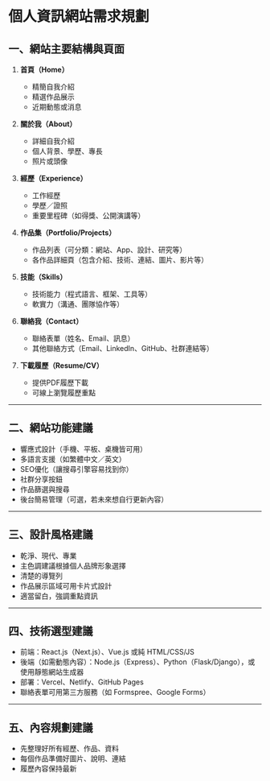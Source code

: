 # 個人資訊網站需求規劃

## 一、網站主要結構與頁面

1. **首頁（Home）**
   - 精簡自我介紹
   - 精選作品展示
   - 近期動態或消息

2. **關於我（About）**
   - 詳細自我介紹
   - 個人背景、學歷、專長
   - 照片或頭像

3. **經歷（Experience）**
   - 工作經歷
   - 學歷／證照
   - 重要里程碑（如得獎、公開演講等）

4. **作品集（Portfolio/Projects）**
   - 作品列表（可分類：網站、App、設計、研究等）
   - 各作品詳細頁（包含介紹、技術、連結、圖片、影片等）

5. **技能（Skills）**
   - 技術能力（程式語言、框架、工具等）
   - 軟實力（溝通、團隊協作等）

6. **聯絡我（Contact）**
   - 聯絡表單（姓名、Email、訊息）
   - 其他聯絡方式（Email、LinkedIn、GitHub、社群連結等）

7. **下載履歷（Resume/CV）**
   - 提供PDF履歷下載
   - 可線上瀏覽履歷重點

---

## 二、網站功能建議

- 響應式設計（手機、平板、桌機皆可用）
- 多語言支援（如繁體中文／英文）
- SEO優化（讓搜尋引擎容易找到你）
- 社群分享按鈕
- 作品篩選與搜尋
- 後台簡易管理（可選，若未來想自行更新內容）

---

## 三、設計風格建議

- 乾淨、現代、專業
- 主色調建議根據個人品牌形象選擇
- 清楚的導覽列
- 作品展示區域可用卡片式設計
- 適當留白，強調重點資訊

---

## 四、技術選型建議

- 前端：React.js（Next.js）、Vue.js 或純 HTML/CSS/JS
- 後端（如需動態內容）：Node.js（Express）、Python（Flask/Django），或使用靜態網站生成器
- 部署：Vercel、Netlify、GitHub Pages
- 聯絡表單可用第三方服務（如 Formspree、Google Forms）

---

## 五、內容規劃建議

- 先整理好所有經歷、作品、資料
- 每個作品準備好圖片、說明、連結
- 履歷內容保持最新
